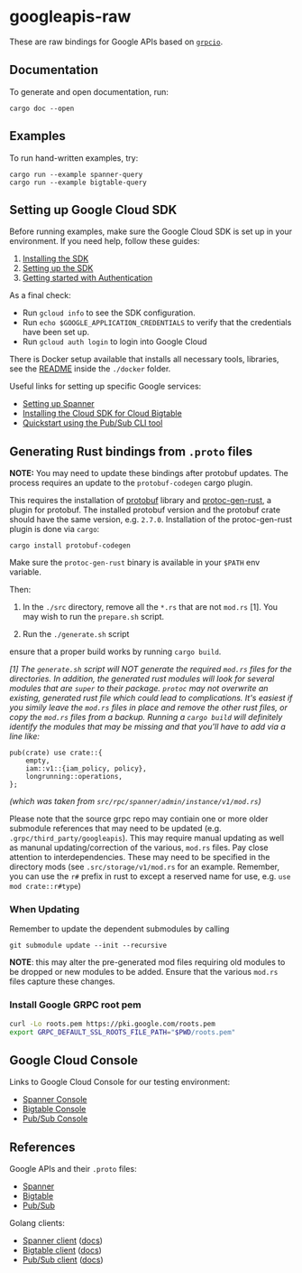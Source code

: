 # googleapis-raw

These are raw bindings for Google APIs based on [`grpcio`](https://github.com/pingcap/grpc-rs).

## Documentation

To generate and open documentation, run:

```
cargo doc --open
```

## Examples

To run hand-written examples, try:

```
cargo run --example spanner-query
cargo run --example bigtable-query
```

## Setting up Google Cloud SDK

Before running examples, make sure the Google Cloud SDK is set up in your environment.
If you need help, follow these guides:

1. [Installing the SDK](https://cloud.google.com/sdk/install)
2. [Setting up the SDK](https://cloud.google.com/sdk/docs/initializing)
3. [Getting started with Authentication](https://cloud.google.com/docs/authentication/getting-started)

As a final check:

* Run `gcloud info` to see the SDK configuration.
* Run `echo $GOOGLE_APPLICATION_CREDENTIALS` to verify that the credentials have been set up.
* Run `gcloud auth login` to login into Google Cloud

There is Docker setup available that installs all necessary tools, libraries, see the [README](../docker/README.md)
inside the `./docker` folder.


Useful links for setting up specific Google services:

* [Setting up Spanner](https://cloud.google.com/spanner/docs/getting-started/set-up)
* [Installing the Cloud SDK for Cloud Bigtable](https://cloud.google.com/bigtable/docs/installing-cloud-sdk)
* [Quickstart using the Pub/Sub CLI tool](https://cloud.google.com/pubsub/docs/quickstart-cli)

## Generating Rust bindings from `.proto` files

**NOTE:** You may need to update these bindings after protobuf updates.
The process requires an update to the `protobuf-codegen` cargo plugin.

This requires the installation of [protobuf](https://google.github.io/proto-lens/installing-protoc.html) library
and [protoc-gen-rust](https://github.com/stepancheg/rust-protobuf/tree/master/protobuf-codegen), a plugin
for protobuf. The installed protobuf version and the protobuf crate should have the same version, e.g. `2.7.0`.
Installation of the protoc-gen-rust plugin is done via `cargo`:

```
cargo install protobuf-codegen
```
Make sure the `protoc-gen-rust` binary is available in your `$PATH` env variable.

Then:

1) In the `./src` directory, remove all the `*.rs` that are not
`mod.rs` [1]. You may wish to run the `prepare.sh` script.

2) Run the `./generate.sh` script

ensure that a proper build works by running `cargo build`.

_[1] The `generate.sh` script will NOT generate the required `mod.rs` files for the directories. In addition, the generated rust modules will look for several modules that are `super` to their package. `protoc` may not overwrite an existing, generated rust file which could lead to complications. It's easiest if you simily leave the `mod.rs` files in place and remove the other rust files, or copy the `mod.rs` files from a backup. Running a `cargo build` will definitely identify the modules that may be missing and that you'll have to add via a line like:_

```
pub(crate) use crate::{
    empty,
    iam::v1::{iam_policy, policy},
    longrunning::operations,
};
```
_(which was taken from `src/rpc/spanner/admin/instance/v1/mod.rs`)_

Please note that the source grpc repo may contiain one or more older submodule references that may
need to be updated (e.g. `.grpc/third_party/googleapis`). This may require manual updating as well
as manunal updating/correction of the various, `mod.rs` files. Pay close attention to interdependencies.
These may need to be specified in the directory mods (see `.src/storage/v1/mod.rs` for an example.
Remember, you can use the `r#` prefix in rust to except a reserved name for use, e.g.
`use mod crate::r#type`)

### When Updating

Remember to update the dependent submodules by calling

`git submodule update --init --recursive`

**NOTE**: this may alter the pre-generated mod files requiring old
modules to be dropped or new modules to be added. Ensure that the
various `mod.rs` files capture these changes.

### Install Google GRPC root pem

```bash
curl -Lo roots.pem https://pki.google.com/roots.pem   
export GRPC_DEFAULT_SSL_ROOTS_FILE_PATH="$PWD/roots.pem"
```

## Google Cloud Console

Links to Google Cloud Console for our testing environment:

* [Spanner Console](https://console.cloud.google.com/spanner/instances?project=mozilla-rust-sdk-dev)
* [Bigtable Console](https://console.cloud.google.com/bigtable/instances?project=mozilla-rust-sdk-dev)
* [Pub/Sub Console](https://console.cloud.google.com/cloudpubsub/topic/detail/mytopic?project=mozilla-rust-sdk-dev)

## References

Google APIs and their `.proto` files:

* [Spanner](https://github.com/googleapis/googleapis/tree/master/google/spanner)
* [Bigtable](https://github.com/googleapis/googleapis/tree/master/google/bigtable)
* [Pub/Sub](https://github.com/googleapis/googleapis/tree/master/google/pubsub)

Golang clients:

* [Spanner client](https://github.com/googleapis/google-cloud-go/tree/master/spanner)
  ([docs](https://godoc.org/cloud.google.com/go/spanner))
* [Bigtable client](https://github.com/googleapis/google-cloud-go/tree/master/bigtable)
  ([docs](https://godoc.org/cloud.google.com/go/bigtable))
* [Pub/Sub client](https://github.com/googleapis/google-cloud-go/tree/master/pubsub)
  ([docs](https://godoc.org/cloud.google.com/go/pubsub))
